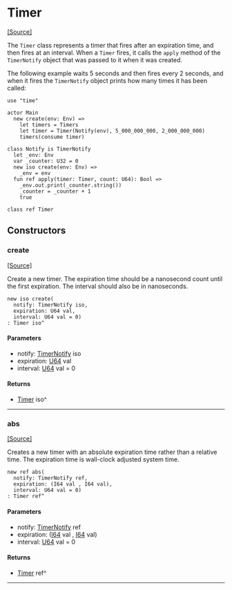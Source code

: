 # Timer
<span class="source-link">[[Source]](src/time/timer.md#L3)</span>

The `Timer` class represents a timer that fires after an expiration
time, and then fires at an interval. When a `Timer` fires, it calls
the `apply` method of the `TimerNotify` object that was passed to it
when it was created.

The following example waits 5 seconds and then fires every 2
seconds, and when it fires the `TimerNotify` object prints how many
times it has been called:

```pony
use "time"

actor Main
  new create(env: Env) =>
    let timers = Timers
    let timer = Timer(Notify(env), 5_000_000_000, 2_000_000_000)
    timers(consume timer)

class Notify is TimerNotify
  let _env: Env
  var _counter: U32 = 0
  new iso create(env: Env) =>
    _env = env
  fun ref apply(timer: Timer, count: U64): Bool =>
    _env.out.print(_counter.string())
    _counter = _counter + 1
    true
```


```pony
class ref Timer
```

## Constructors

### create
<span class="source-link">[[Source]](src/time/timer.md#L39)</span>


Create a new timer. The expiration time should be a nanosecond count
until the first expiration. The interval should also be in nanoseconds.


```pony
new iso create(
  notify: TimerNotify iso,
  expiration: U64 val,
  interval: U64 val = 0)
: Timer iso^
```
#### Parameters

*   notify: [TimerNotify](time-TimerNotify.md) iso
*   expiration: [U64](builtin-U64.md) val
*   interval: [U64](builtin-U64.md) val = 0

#### Returns

* [Timer](time-Timer.md) iso^

---

### abs
<span class="source-link">[[Source]](src/time/timer.md#L54)</span>


Creates a new timer with an absolute expiration time rather than a relative
time. The expiration time is wall-clock adjusted system time.


```pony
new ref abs(
  notify: TimerNotify ref,
  expiration: (I64 val , I64 val),
  interval: U64 val = 0)
: Timer ref^
```
#### Parameters

*   notify: [TimerNotify](time-TimerNotify.md) ref
*   expiration: ([I64](builtin-I64.md) val , [I64](builtin-I64.md) val)
*   interval: [U64](builtin-U64.md) val = 0

#### Returns

* [Timer](time-Timer.md) ref^

---

